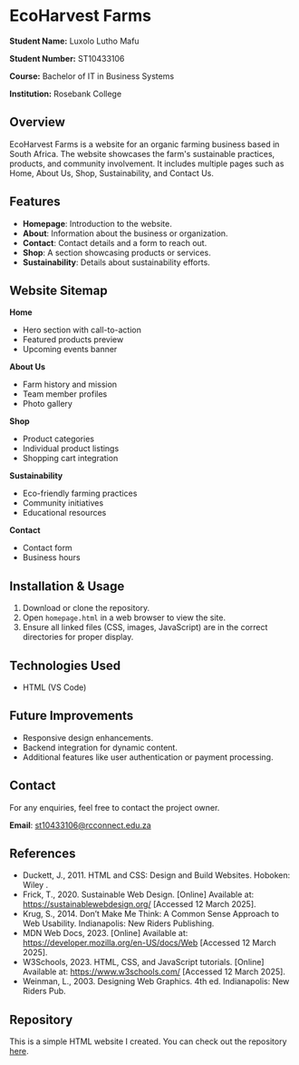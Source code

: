 # EcoHarvest Farms

**Student Name:** Luxolo Lutho Mafu

**Student Number:** ST10433106

**Course:** Bachelor of IT in Business Systems

**Institution:** Rosebank College

## Overview
EcoHarvest Farms is a website for an organic farming business based in South Africa. The website showcases the farm's sustainable practices, products, and community involvement. It includes multiple pages such as Home, About Us, Shop, Sustainability, and Contact Us.

## Features
- **Homepage**: Introduction to the website.
- **About**: Information about the business or organization.
- **Contact**: Contact details and a form to reach out.
- **Shop**: A section showcasing products or services.
- **Sustainability**: Details about sustainability efforts.

## Website Sitemap
**Home**
- Hero section with call-to-action
- Featured products preview
- Upcoming events banner

**About Us**
- Farm history and mission
- Team member profiles
- Photo gallery

**Shop**
- Product categories
- Individual product listings
- Shopping cart integration

**Sustainability**
- Eco-friendly farming practices
- Community initiatives
- Educational resources

**Contact**
- Contact form
- Business hours

## Installation & Usage
1. Download or clone the repository.
2. Open `homepage.html` in a web browser to view the site.
3. Ensure all linked files (CSS, images, JavaScript) are in the correct directories for proper display.

## Technologies Used
- HTML (VS Code)

## Future Improvements
- Responsive design enhancements.
- Backend integration for dynamic content.
- Additional features like user authentication or payment processing.

## Contact
For any enquiries, feel free to contact the project owner.

**Email**: st10433106@rcconnect.edu.za

## References
- Duckett, J., 2011. HTML and CSS: Design and Build Websites. Hoboken: Wiley .
- Frick, T., 2020. Sustainable Web Design. [Online] 
  Available at: https://sustainablewebdesign.org/
  [Accessed 12 March 2025].
- Krug, S., 2014. Don’t Make Me Think: A Common Sense Approach to Web Usability. Indianapolis: New Riders Publishing.
- MDN Web Docs, 2023. [Online] 
  Available at: https://developer.mozilla.org/en-US/docs/Web
  [Accessed 12 March 2025].
- W3Schools, 2023. HTML, CSS, and JavaScript tutorials. [Online] 
  Available at: https://www.w3schools.com/
  [Accessed 12 March 2025].
- Weinman, L., 2003. Designing Web Graphics. 4th ed. Indianapolis: New Riders Pub.

## Repository

This is a simple HTML website I created. You can check out the repository [here](https://github.com/LuthoM87/ecoharvest-farms).
